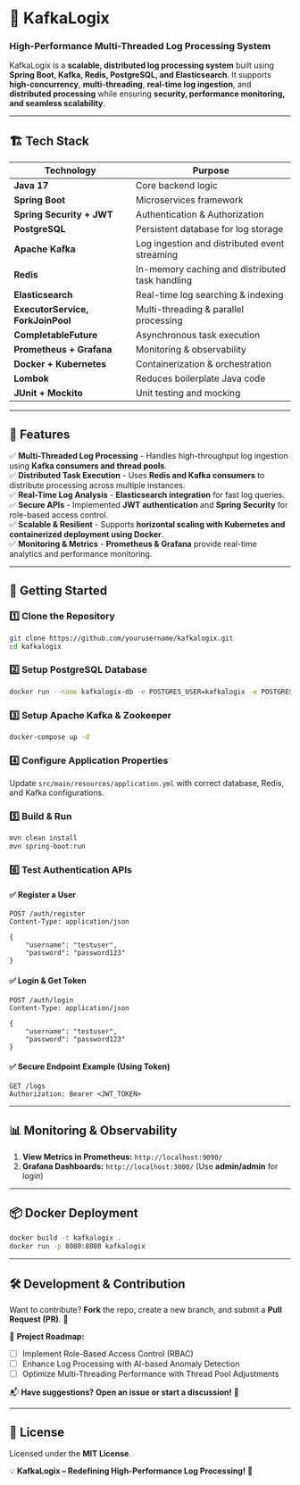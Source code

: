 # 🚀 KafkaLogix

### High-Performance Multi-Threaded Log Processing System  

KafkaLogix is a **scalable, distributed log processing system** built using **Spring Boot, Kafka, Redis, PostgreSQL, and Elasticsearch**. It supports **high-concurrency**, **multi-threading**, **real-time log ingestion**, and **distributed processing** while ensuring **security, performance monitoring, and seamless scalability**.

---

## 🏗️ **Tech Stack**
| Technology | Purpose |
|------------|---------|
| **Java 17** | Core backend logic |
| **Spring Boot** | Microservices framework |
| **Spring Security + JWT** | Authentication & Authorization |
| **PostgreSQL** | Persistent database for log storage |
| **Apache Kafka** | Log ingestion and distributed event streaming |
| **Redis** | In-memory caching and distributed task handling |
| **Elasticsearch** | Real-time log searching & indexing |
| **ExecutorService, ForkJoinPool** | Multi-threading & parallel processing |
| **CompletableFuture** | Asynchronous task execution |
| **Prometheus + Grafana** | Monitoring & observability |
| **Docker + Kubernetes** | Containerization & orchestration |
| **Lombok** | Reduces boilerplate Java code |
| **JUnit + Mockito** | Unit testing and mocking |

---

## 📌 **Features**
✅ **Multi-Threaded Log Processing** - Handles high-throughput log ingestion using **Kafka consumers and thread pools**.  
✅ **Distributed Task Execution** - Uses **Redis and Kafka consumers** to distribute processing across multiple instances.  
✅ **Real-Time Log Analysis** - **Elasticsearch integration** for fast log queries.  
✅ **Secure APIs** - Implemented **JWT authentication** and **Spring Security** for role-based access control.  
✅ **Scalable & Resilient** - Supports **horizontal scaling with Kubernetes and containerized deployment using Docker**.  
✅ **Monitoring & Metrics** - **Prometheus & Grafana** provide real-time analytics and performance monitoring.  

---

## 🚀 **Getting Started**

### 1️⃣ **Clone the Repository**
```sh
git clone https://github.com/yourusername/kafkalogix.git
cd kafkalogix
```

### 2️⃣ **Setup PostgreSQL Database**
```sh
docker run --name kafkalogix-db -e POSTGRES_USER=kafkalogix -e POSTGRES_PASSWORD=securepassword -e POSTGRES_DB=kafkalogix -p 5432:5432 -d postgres
```

### 3️⃣ **Setup Apache Kafka & Zookeeper**
```sh
docker-compose up -d
```

### 4️⃣ **Configure Application Properties**
Update `src/main/resources/application.yml` with correct database, Redis, and Kafka configurations.

### 5️⃣ **Build & Run**
```sh
mvn clean install
mvn spring-boot:run
```

### 6️⃣ **Test Authentication APIs**
#### ✅ Register a User
```http
POST /auth/register
Content-Type: application/json

{
    "username": "testuser",
    "password": "password123"
}
```

#### ✅ Login & Get Token
```http
POST /auth/login
Content-Type: application/json

{
    "username": "testuser",
    "password": "password123"
}
```

#### ✅ Secure Endpoint Example (Using Token)
```http
GET /logs
Authorization: Bearer <JWT_TOKEN>
```

---

## 📊 **Monitoring & Observability**
1. **View Metrics in Prometheus:** `http://localhost:9090/`
2. **Grafana Dashboards:** `http://localhost:3000/` (Use **admin/admin** for login)

---

## 📦 **Docker Deployment**
```sh
docker build -t kafkalogix .
docker run -p 8080:8080 kafkalogix
```

---

## 🛠️ **Development & Contribution**
Want to contribute? **Fork** the repo, create a new branch, and submit a **Pull Request (PR)**. 🎯

📌 **Project Roadmap:**
- [ ] Implement Role-Based Access Control (RBAC)
- [ ] Enhance Log Processing with AI-based Anomaly Detection
- [ ] Optimize Multi-Threading Performance with Thread Pool Adjustments

📬 **Have suggestions? Open an issue or start a discussion!** 🚀

---

## 📜 **License**
Licensed under the **MIT License**.

💡 **KafkaLogix – Redefining High-Performance Log Processing!** 🚀  

